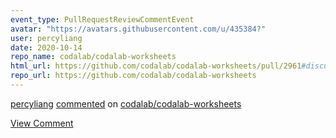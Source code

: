 ```yaml
---
event_type: PullRequestReviewCommentEvent
avatar: "https://avatars.githubusercontent.com/u/435384?"
user: percyliang
date: 2020-10-14
repo_name: codalab/codalab-worksheets
html_url: https://github.com/codalab/codalab-worksheets/pull/2961#discussion_r505021996
repo_url: https://github.com/codalab/codalab-worksheets
---
```


<a href='https://github.com/percyliang' target='_blank'>percyliang</a> <a href='https://github.com/codalab/codalab-worksheets/pull/2961#discussion_r505021996' target='_blank'>commented</a> on <a href='https://github.com/codalab/codalab-worksheets' target='_blank'>codalab/codalab-worksheets</a>

<a href='https://github.com/codalab/codalab-worksheets/pull/2961#discussion_r505021996' target='_blank'>View Comment</a>